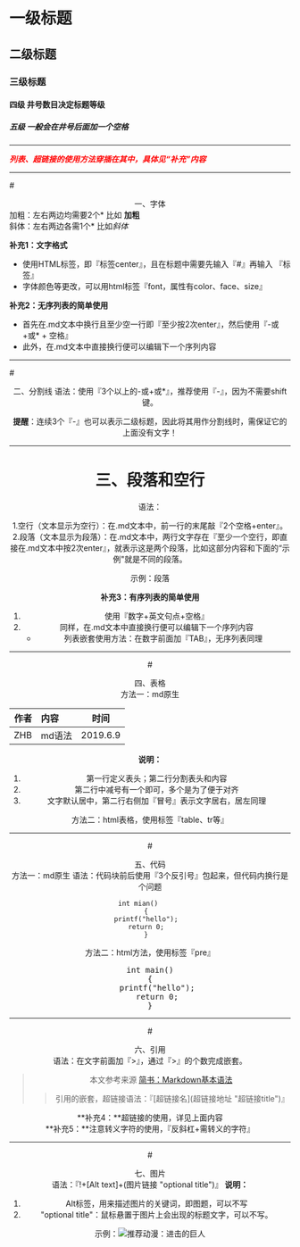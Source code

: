 # 一级标题
## 二级标题
### 三级标题
#### 四级 井号数目决定标题等级
##### 五级 一般会在井号后面加一个空格

------------------------------------------------------
<font color=red>***列表、超链接的使用方法穿插在其中，具体见“补充”内容***</font>

------------------------------------------------------
#<center>一、字体</center>
加粗：左右两边均需要2个* 比如 **加粗**  
斜体：左右两边各需1个* 比如*斜体*  

**补充1：文字格式**  

- 使用HTML标签，即『标签center』，且在标题中需要先输入『#』再输入 『标签』
- 字体颜色等更改，可以用html标签『font，属性有color、face、size』

**补充2：无序列表的简单使用**  
  
- 首先在.md文本中换行且至少空一行即『至少按2次enter』，然后使用『-或+或* + 空格』
- 此外，在.md文本中直接换行便可以编辑下一个序列内容  

------------------------------------------------------
#<center>二、分割线</certer>
语法：使用『3个以上的-或+或*』，推荐使用『-』，因为不需要shift键。

**提醒**：连续3个『-』也可以表示二级标题，因此将其用作分割线时，需保证它的上面没有文字！

--------------------------------------------------------
# <center>三、段落和空行</center>
语法：

1.空行（文本显示为空行）：在.md文本中，前一行的末尾敲『2个空格+enter』。  
2.段落（文本显示为段落）：在.md文本中，两行文字存在『至少一个空行，即直接在.md文本中按2次enter』，就表示这是两个段落，比如这部分内容和下面的“示例"就是不同的段落。

示例：段落

**补充3：有序列表的简单使用**

1. 使用『数字+英文句点+空格』
2. 同样，在.md文本中直接换行便可以编辑下一个序列内容
	- 列表嵌套使用方法：在数字前面加『TAB』，无序列表同理

---------------------------------------------------------
#<center>四、表格</center>
方法一：md原生

|作者|内容|时间 
|--:|:-----|--- 
|ZHB|md语法|2019.6.9

**说明：**

1. 第一行定义表头；第二行分割表头和内容
2. 第二行中减号有一个即可，多个是为了便于对齐
3. 文字默认居中，第二行右侧加『冒号』表示文字居右，居左同理

方法二：html表格，使用标签『table、tr等』

---------------------------------------------------------
#<center>五、代码</center>
方法一：md原生
语法：代码块前后使用『3个反引号』包起来，但代码内换行是个问题

```
int mian()		
{  
printf("hello");  
return 0;  
}  

```  

方法二：html方法，使用标签『pre』 
<pre>
int main()
{
   printf("hello");
   return 0;
}
</pre>

--------------------------------------------------------
#<center>六、引用</center>
语法：在文字前面加『>』，通过『>』的个数完成嵌套。  
>本文参考来源 [简书：Markdown基本语法](https://www.jianshu.com/p/191d1e21f7ed)
>>引用的嵌套，超链接语法：『\[超链接名](超链接地址 "超链接title")』

**补充4：**超链接的使用，详见上面内容  
**补充5：**注意转义字符的使用，『反斜杠+需转义的字符』

--------------------------------------------------------
#<center>七、图片</center>
语法：『!+[Alt text]+(图片链接 "optional title")』
**说明：**

1. Alt标签，用来描述图片的关键词，即图题，可以不写
2. "optional title"：鼠标悬置于图片上会出现的标题文字，可以不写。

示例：![推荐动漫：进击的巨人](https://image.baidu.com/search/detail?ct=503316480&z=0&ipn=false&word=%E8%BF%9B%E5%87%BB%E7%9A%84%E5%B7%A8%E4%BA%BA%E6%A1%8C%E9%9D%A2%E5%A3%81%E7%BA%B8&step_word=&hs=0&pn=19&spn=0&di=60170&pi=0&rn=1&tn=baiduimagedetail&is=0%2C0&istype=0&ie=utf-8&oe=utf-8&in=&cl=2&lm=-1&st=-1&cs=1578613769%2C4122577840&os=150862521%2C691957327&simid=3276943202%2C4287889156&adpicid=0&lpn=0&ln=1854&fr=&fmq=1560079780304_R&fm=rs8&ic=undefined&s=undefined&hd=undefined&latest=undefined&copyright=undefined&se=&sme=&tab=0&width=undefined&height=undefined&face=undefined&ist=&jit=&cg=wallpaper&bdtype=0&oriquery=%E8%BF%9B%E5%87%BB%E7%9A%84%E5%B7%A8%E4%BA%BA%E7%AC%AC%E4%B8%89%E5%AD%A3%E5%A3%81%E7%BA%B8&objurl=http%3A%2F%2Fb-ssl.duitang.com%2Fuploads%2Fitem%2F201312%2F27%2F20131227143013_CikzU.jpeg&fromurl=ippr_z2C%24qAzdH3FAzdH3Fooo_z%26e3B17tpwg2_z%26e3Bv54AzdH3Fks52AzdH3F%3Ft1%3D8880d99b0&gsm=0&rpstart=0&rpnum=0&islist=&querylist=&force=undefined)
